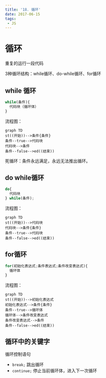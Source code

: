 ```yaml
---
title: '18. 循环'
date: 2017-06-15
tags:
 - JS
---
```


# 循环

重复的运行一段代码

3种循环结构：while循环、do-while循环、for循环

## while 循环

```js
while(条件){
  代码块（循环体）
}
```
流程图：
```mermaid
graph TD
st((开始))-->条件{条件}
条件--true-->代码块
代码块-->条件
条件--false-->ed((结束))
```

死循环：条件永远满足，永远无法推出循环。

## do while循环

```js
do{
  代码块
} while(条件);
```
流程图：
```mermaid
graph TD
st((开始))-->代码块
代码块-->条件{条件}
条件--true-->代码块
条件--false-->ed((结束))
```

## for循环

```js
for(初始化表达式;条件表达式;条件改变表达式){
  循环体
}
```
流程图：
```mermaid
graph TD
st((开始))-->初始化表达式
初始化表达式-->条件{条件}
条件--true-->循环体
循环体-->条件改变表达式
条件改变表达式-->条件
条件--false-->ed((结束))
```

## 循环中的关键字

循环控制语句

- `break;` 跳出循环
- `continue;` 停止当前循环体，进入下一次循环

